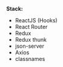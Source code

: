 **Stack:**

- ReactJS (Hooks)
- React Router
- Redux
- Redux thunk
- json-server
- Axios
- classnames

